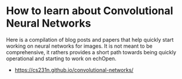 # How to learn about Convolutional Neural Networks

Here is a compilation of blog posts and papers that help quickly start working on neural networks for images. It is not meant to be comprehensive, it rathers provides a short path towards being quickly operational and starting to work on echOpen.

- https://cs231n.github.io/convolutional-networks/
